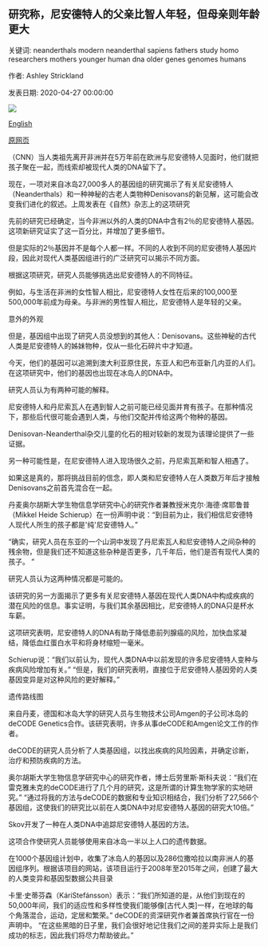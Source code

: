 ## 研究称，尼安德特人的父亲比智人年轻，但母亲则年龄更大

关键词: neanderthals modern neanderthal sapiens fathers study homo researchers mothers younger human dna older genes genomes humans

作者: Ashley Strickland

发表日期: 2020-04-27 00:00:00

![](https://cdn.cnn.com/cnnnext/dam/assets/200427133806-female-neanderthal-super-tease.jpg)

[English](Neanderthal%20fathers%20were%20younger%20than%20Homo%20sapiens%2C%20but%20mothers%20were%20older%2C%20study%20says.md)

[原网页](https://edition.cnn.com/2020/04/27/world/neanderthal-parents-denisovan-iceland-genes-scn/index.html)

（CNN）当人类祖先离开非洲并在5万年前在欧洲与尼安德特人见面时，他们就把孩子聚在一起，而线索却被现代人类的DNA留下了。

现在，一项对来自冰岛27,000多人的基因组的研究揭示了有关尼安德特人（Neanderthals）和一种神秘的古老人类物种Denisovans的新见解，这可能会改变我们进化的叙述。上周发表在《自然》杂志上的这项研究

先前的研究已经确定，当今非洲以外的人类的DNA中含有2％的尼安德特人基因。这项新研究证实了这一百分比，并增加了更多细节。

但是实际的2％基因并不是每个人都一样。不同的人收到不同的尼安德特人基因片段，因此对现代人类基因组进行的广泛研究可以揭示不同方面。

根据这项研究，研究人员能够挑选出尼安德特人的不同特征。

例如，与生活在非洲的女性智人相比，尼安德特人女性在后来的100,000至500,000年前成为母亲。与非洲的男性智人相比，尼安德特人是年轻的父亲。

意外的外观

但是，基因组中出现了研究人员没想到的其他人：Denisovans。这些神秘的古代人类是尼安德特人的姊妹物种，仅从一些化石碎片中才知道。

今天，他们的基因可以追溯到澳大利亚原住民，东亚人和巴布亚新几内亚的人们。在这项研究中，他们的基因也出现在冰岛人的DNA中。

研究人员认为有两种可能的解释。

尼安德特人和丹尼索瓦人在遇到智人之前可能已经见面并育有孩子。在那种情况下，那些后代很可能会遇到人类，与他们交配并传给这两个物种的基因。

Denisovan-Neanderthal杂交儿童的化石的相对较新的发现为该理论提供了一些证据。

另一种可能性是，在尼安德特人进入现场很久之前，丹尼索瓦斯和智人相遇了。

如果这是真的，那将挑战目前的信念，即人类和尼安德特人在人类数万年后才接触Denisovans之前首先混合在一起。

丹麦奥尔胡斯大学生物信息学研究中心的研究作者兼教授米克尔·海德·席耶鲁普（Mikkel Heide Schierup）在一份声明中说：“到目前为止，我们相信尼安德特人现代人所生的孩子都是'纯'尼安德特人。”

“确实，研究人员在东亚的一个山洞中发现了丹尼索瓦人和尼安德特人之间杂种的残余物，但是我们还不知道这些杂种是否更多，几千年后，他们是否有现代人类的孩子。 ”

研究人员认为这两种情况都是可能的。

该研究的另一方面揭示了更多有关尼安德特人基因在现代人类DNA中构成疾病的潜在风险的信息。事实证明，与我们其余基因相比，尼安德特人的DNA只是杯水车薪。

这项研究表明，尼安德特人的DNA有助于降低患前列腺癌的风险，加快血浆凝结，降低血红蛋白水平和将身材缩短一毫米。

Schierup说：“我们以前认为，现代人类DNA中以前发现的许多尼安德特人变种与疾病风险增加有关。” “但是，我们的研究表明，直接位于尼安德特人基因旁的人类基因变异是对这种风险的更好解释。”

遗传路线图

来自丹麦，德国和冰岛大学的研究人员与生物技术公司Amgen的子公司冰岛的deCODE Genetics合作。该研究表明，许多从事deC​​ODE和Amgen论文工作的作者。

deCODE的研究人员分析了人类基因组，以找出疾病的风险因素，并确定诊断，治疗和预防疾病的方法。

奥尔胡斯大学生物信息学研究中心的研究作者，博士后劳里斯·斯科夫说：“我们在雷克雅未克的deCODE进行了几个月的研究，这是所谓的计算生物学家的实地研究。” “通过将我的方法与deCODE的数据和专业知识相结合，我们分析了27,566个基因组，这使我们的研究比以前在人类DNA中对尼安德特人基因的研究大10倍。”

Skov开发了一种在人类DNA中追踪尼安德特人基因的方法。

这项合作使研究人员能够使用来自冰岛一半以上人口的遗传数据。

在1000个基因组计划中，收集了冰岛人的基因以及286位撒哈拉以南非洲人的基因组序列。根据该项目的网站，该项目运行于2008年至2015年之间，创建了最大的人类变异和基因型数据公共目录

卡里·史蒂芬森（KáriStefánsson）表示：“我们所知道的是，从他们到现在的50,000年间，我们的适应性和多样性使我们能够像[古代人类]一样，在地球的每个角落混合，运动，定居和繁荣。” deCODE的资深研究作者兼首席执行官在一份声明中。 “在这些黑暗的日子里，我们会很好地记住我们之间的差异实际上是我们成功的标志，因此我们将尽力帮助彼此。”